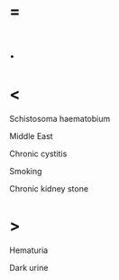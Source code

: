 # =

# .

# <

Schistosoma haematobium

Middle East

Chronic cystitis

Smoking

Chronic kidney stone

# >

Hematuria

Dark urine
